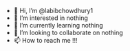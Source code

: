 - 👋 Hi, I’m @labibchowdhury1
- 👀 I’m interested in nothing
- 🌱 I’m currently learning nothing
- 💞️ I’m looking to collaborate on nothing
- 📫 How to reach me !!!

<!---
labibchowdhury1/labibchowdhury1 is a ✨ special ✨ repository because its `README.md` (this file) appears on your GitHub profile.
You can click the Preview link to take a look at your changes.
--->
